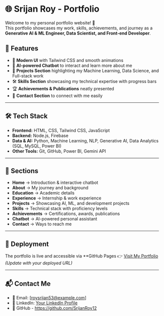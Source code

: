 # 🌐 Srijan Roy - Portfolio  

Welcome to my personal portfolio website! 🚀  
This portfolio showcases my work, skills, achievements, and journey as a **Generative AI & ML Engineer, Data Scientist, and Front-end Developer**.  

## 📌 Features  
- 🎨 **Modern UI** with Tailwind CSS and smooth animations  
- 🤖 **AI-powered Chatbot** to interact and learn more about me  
- 📂 **Projects Section** highlighting my Machine Learning, Data Science, and Full-stack work  
- 🛠️ **Skills Section** showcasing my technical expertise with progress bars  
- 🏆 **Achievements & Publications** neatly presented  
- 📧 **Contact Section** to connect with me easily  

---

## 🛠️ Tech Stack  
- **Frontend:** HTML, CSS, Tailwind CSS, JavaScript  
- **Backend:** Node.js, Firebase  
- **Data & AI:** Python, Machine Learning, NLP, Generative AI, Data Analytics (SQL, MySQL, Power BI)  
- **Other Tools:** Git, GitHub, Power BI, Gemini API  

---

## 📂 Sections  
- **Home** → Introduction & interactive chatbot  
- **About** → My journey and background  
- **Education** → Academic details  
- **Experience** → Internship & work experience  
- **Projects** → Showcasing AI, ML, and development projects  
- **Skills** → Technical stack with proficiency levels  
- **Achievements** → Certifications, awards, publications  
- **Chatbot** → AI-powered personal assistant  
- **Contact** → Ways to reach me  

---

## 🚀 Deployment  
The portfolio is live and accessible via **GitHub Pages 
👉 [Visit My Portfolio](https://srijanroy12.github.io/Portfolio-4) *(Update with your deployed URL)*  

---

## 📬 Contact Me  
- 📧 Email: [roysrijan53@example.com]  
- 💼 LinkedIn: [Your LinkedIn Profile](https://www.linkedin.com/in/srijan-roy-iemians/)  
- 💼 GitHub - https://github.com/SrijanRoy12
